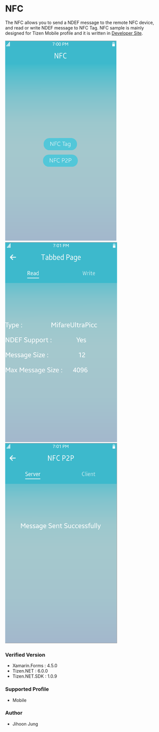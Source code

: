 # NFC
The NFC allows you to send a NDEF message to the remote NFC device, and read or write NDEF message to NFC Tag.
NFC sample is mainly designed for Tizen Mobile profile and it is written in [Developer Site](https://docs.tizen.org/application/dotnet/guides/connectivity/nfc).

![MainPage](./Screenshots/Tizen/nfc1.png)
![TagPage](./Screenshots/Tizen/nfc2.png)
![P2pPage](./Screenshots/Tizen/nfc3.png)


### Verified Version
* Xamarin.Forms : 4.5.0
* Tizen.NET : 6.0.0
* Tizen.NET.SDK : 1.0.9


### Supported Profile
* Mobile

### Author
* Jihoon Jung
